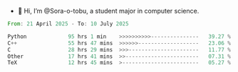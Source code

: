 - 👋 Hi, I’m @Sora-o-tobu, a student major in computer science.

<!--START_SECTION:waka-->

```rust
From: 21 April 2025 - To: 10 July 2025

Python             95 hrs 1 min    >>>>>>>>>>---------------   39.27 %
C++                55 hrs 47 mins  >>>>>>-------------------   23.06 %
C                  28 hrs 29 mins  >>>----------------------   11.77 %
Other              17 hrs 41 mins  >>-----------------------   07.31 %
TeX                12 hrs 45 mins  >------------------------   05.27 %
```

<!--END_SECTION:waka-->

<!---
<img align='center' src='https://raw.githubusercontent.com/Sora-o-tobu/Sora-o-tobu/main/OneLastSora.png' width='410px'>
--->
<!---
Sora-o-tobu/Sora-o-tobu is a ✨ special ✨ repository because its `README.md` (this file) appears on your GitHub profile.
You can click the Preview link to take a look at your changes.
--->
